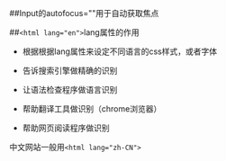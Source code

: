 ##Input的autofocus=""用于自动获取焦点



##`<html lang="en">`lang属性的作用

- 根据根据lang属性来设定不同语言的css样式，或者字体

- 告诉搜索引擎做精确的识别

- 让语法检查程序做语言识别

- 帮助翻译工具做识别（chrome浏览器）

- 帮助网页阅读程序做识别

中文网站一般用`<html lang="zh-CN">`